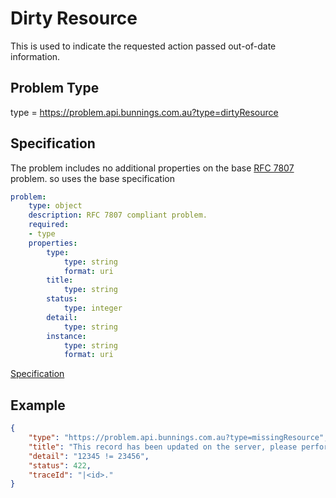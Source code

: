# Dirty Resource

This is used to indicate the requested action passed out-of-date information.

## Problem Type

type = https://problem.api.bunnings.com.au?type=dirtyResource

## Specification

The problem includes no additional properties on the base [RFC 7807](https://tools.ietf.org/html/rfc7807) problem.
so uses the base specification

```yaml
problem:
    type: object
    description: RFC 7807 compliant problem.
    required:
    - type
    properties:
        type:
            type: string
            format: uri
        title:
            type: string
        status:
            type: integer
        detail:
            type: string
        instance:
            type: string
            format: uri
```
[Specification](./dirtyResource.yaml)

## Example

```json
{
    "type": "https://problem.api.bunnings.com.au?type=missingResource",
    "title": "This record has been updated on the server, please perform the request again",
    "detail": "12345 != 23456",
    "status": 422,
    "traceId": "|<id>."
}
```	